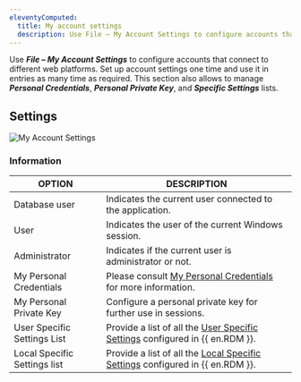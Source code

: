 ```yaml
---
eleventyComputed:
  title: My account settings
  description: Use File – My Account Settings to configure accounts that connect to different web platforms. Set up account settings one time and use it in entries as many time as required.
---
```

Use ***File – My Account Settings*** to configure accounts that connect to different web platforms. Set up account settings one time and use it in entries as many time as required. This section also allows to manage ***Personal Credentials***, ***Personal Private Key***, and ***Specific Settings*** lists. 

## Settings 

![My Account Settings](https://webdevolutions.azureedge.net/docs/en/rdm/windows/clip10203.png) 

### Information 

| OPTION                      | DESCRIPTION                                                                                     |
|-----------------------------|-------------------------------------------------------------------------------------------------|
| Database user               | Indicates the current user connected to the application.                                                                                                                    |
| User                        | Indicates the user of the current Windows session.                                                                                                                        |
| Administrator               | Indicates if the current user is administrator or not.                                                                                                                            |
| My Personal Credentials     | Please consult [My Personal Credentials](/rdm/windows/commands/file/my-account-settings/my-personal-credentials/) for more information.                                                                            |
| My Personal Private Key     | Configure a personal private key for further use in sessions.                                                                                                                       |
| User Specific Settings List| Provide a list of all the [User Specific Settings](/rdm/windows/commands/edit/setting-overrides/specific-settings/) configured in {{ en.RDM }}.                                                                                 |
| Local Specific Settings list| Provide a list of all the [Local Specific Settings](/rdm/windows/commands/edit/setting-overrides/specific-settings/) configured in {{ en.RDM }}.                                                                                 |

